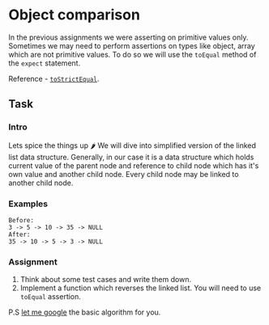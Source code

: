 # Object comparison

In the previous assignments we were asserting on primitive values only. Sometimes we may need to perform assertions on types like object, array which are not primitive values. To do so we will use the `toEqual` method of the `expect` statement.

Reference - [`toStrictEqual`](https://jestjs.io/docs/expect#tostrictequalvalue).

## Task

### Intro

Lets spice the things up 🌶️ We will dive into simplified version of the linked list data structure. Generally, in our case it is a data structure which holds current value of the parent node and reference to child node which has it's own value and another child node. Every child node may be linked to another child node.

### Examples
```
Before:
3 -> 5 -> 10 -> 35 -> NULL
After:
35 -> 10 -> 5 -> 3 -> NULL
```

### Assignment

1. Think about some test cases and write them down.
2. Implement a function which reverses the linked list. You will need to use `toEqual` assertion.

P.S [let me google](https://lmgtfy.app/?q=how+to+reverse+linked+list+js) the basic algorithm for you.
